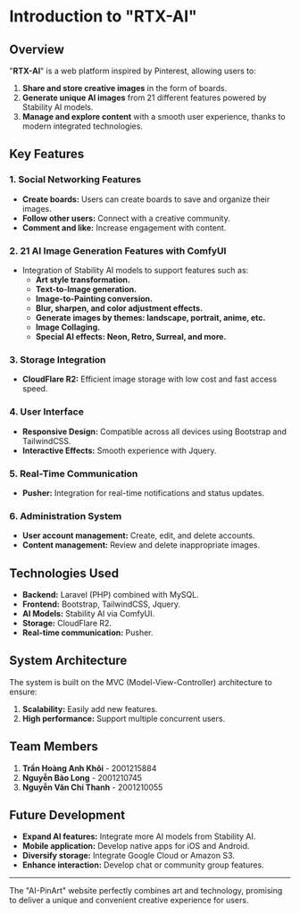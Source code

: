 # Introduction to "RTX-AI"

## Overview
"**RTX-AI**" is a web platform inspired by Pinterest, allowing users to:

1. **Share and store creative images** in the form of boards.
2. **Generate unique AI images** from 21 different features powered by Stability AI models.
3. **Manage and explore content** with a smooth user experience, thanks to modern integrated technologies.

## Key Features
### 1. Social Networking Features
- **Create boards:** Users can create boards to save and organize their images.
- **Follow other users:** Connect with a creative community.
- **Comment and like:** Increase engagement with content.

### 2. 21 AI Image Generation Features with ComfyUI
- Integration of Stability AI models to support features such as:
  - **Art style transformation.**
  - **Text-to-Image generation.**
  - **Image-to-Painting conversion.**
  - **Blur, sharpen, and color adjustment effects.**
  - **Generate images by themes: landscape, portrait, anime, etc.**
  - **Image Collaging.**
  - **Special AI effects: Neon, Retro, Surreal, and more.**

### 3. Storage Integration
- **CloudFlare R2:** Efficient image storage with low cost and fast access speed.

### 4. User Interface
- **Responsive Design:** Compatible across all devices using Bootstrap and TailwindCSS.
- **Interactive Effects:** Smooth experience with Jquery.

### 5. Real-Time Communication
- **Pusher:** Integration for real-time notifications and status updates.

### 6. Administration System
- **User account management:** Create, edit, and delete accounts.
- **Content management:** Review and delete inappropriate images.

## Technologies Used
- **Backend:** Laravel (PHP) combined with MySQL.
- **Frontend:** Bootstrap, TailwindCSS, Jquery.
- **AI Models:** Stability AI via ComfyUI.
- **Storage:** CloudFlare R2.
- **Real-time communication:** Pusher.

## System Architecture
The system is built on the MVC (Model-View-Controller) architecture to ensure:
1. **Scalability:** Easily add new features.
2. **High performance:** Support multiple concurrent users.

## Team Members
1. **Trần Hoàng Anh Khôi** - 2001215884
2. **Nguyễn Bảo Long** - 2001210745
3. **Nguyễn Văn Chí Thanh** - 2001210055

## Future Development
- **Expand AI features:** Integrate more AI models from Stability AI.
- **Mobile application:** Develop native apps for iOS and Android.
- **Diversify storage:** Integrate Google Cloud or Amazon S3.
- **Enhance interaction:** Develop chat or community group features.

---
The "AI-PinArt" website perfectly combines art and technology, promising to deliver a unique and convenient creative experience for users.
